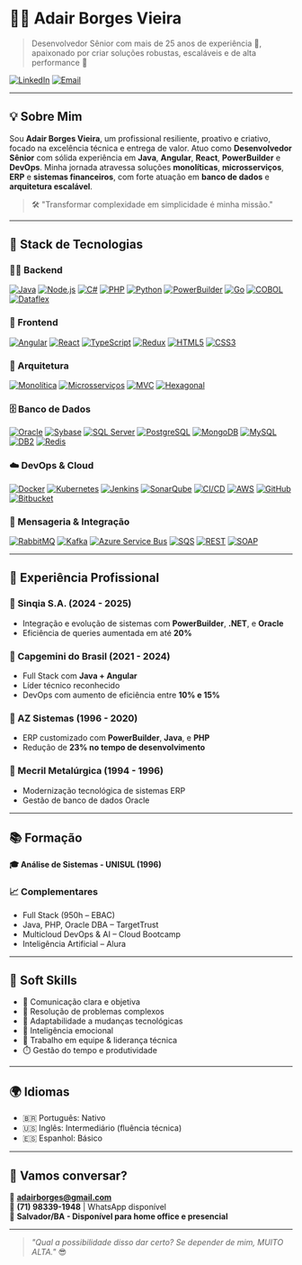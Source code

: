 # 👨‍💻 Adair Borges Vieira

> Desenvolvedor Sênior com mais de 25 anos de experiência 💼, apaixonado por criar soluções robustas, escaláveis e de alta performance 🚀

[![LinkedIn](https://img.shields.io/badge/LinkedIn-adair--borges--vieira-blue?logo=linkedin)](https://www.linkedin.com/in/adair-borges-vieira/)
[![Email](https://img.shields.io/badge/Email-adairborges@gmail.com-red?logo=gmail)](mailto:adairborges@gmail.com)

---

## 💡 Sobre Mim

Sou **Adair Borges Vieira**, um profissional resiliente, proativo e criativo, focado na excelência técnica e entrega de valor. Atuo como **Desenvolvedor Sênior** com sólida experiência em **Java**, **Angular**, **React**, **PowerBuilder** e **DevOps**. Minha jornada atravessa soluções **monolíticas**, **microsserviços**, **ERP** e **sistemas financeiros**, com forte atuação em **banco de dados** e **arquitetura escalável**.

> 🛠️ "Transformar complexidade em simplicidade é minha missão."

---

## 🚀 Stack de Tecnologias

### 👨‍🏭 Backend  
[![Java](https://img.shields.io/badge/Java-ED8B00?logo=java&logoColor=white)](https://www.oracle.com/java/)
[![Node.js](https://img.shields.io/badge/Node.js-339933?logo=nodedotjs&logoColor=white)](https://nodejs.org/)
[![C#](https://img.shields.io/badge/C%23-239120?logo=c-sharp&logoColor=white)](https://learn.microsoft.com/dotnet/csharp/)
[![PHP](https://img.shields.io/badge/PHP-777BB4?logo=php&logoColor=white)](https://www.php.net/)
[![Python](https://img.shields.io/badge/Python-3776AB?logo=python&logoColor=white)](https://www.python.org/)
[![PowerBuilder](https://img.shields.io/badge/PowerBuilder-007ACC?logoColor=white)](https://www.appeon.com/products/powerbuilder.html)
[![Go](https://img.shields.io/badge/Go-00ADD8?logo=go&logoColor=white)](https://go.dev/)
[![COBOL](https://img.shields.io/badge/COBOL-00599C?logoColor=white)](https://www.ibm.com/docs/en/cobol-zos/6.4)
[![Dataflex](https://img.shields.io/badge/Dataflex-004680?logoColor=white)](https://www.dataaccess.com/)

### 🎨 Frontend  
[![Angular](https://img.shields.io/badge/Angular-DD0031?logo=angular&logoColor=white)](https://angular.io/)
[![React](https://img.shields.io/badge/React-61DAFB?logo=react&logoColor=black)](https://reactjs.org/)
[![TypeScript](https://img.shields.io/badge/TypeScript-3178C6?logo=typescript&logoColor=white)](https://www.typescriptlang.org/)
[![Redux](https://img.shields.io/badge/Redux-764ABC?logo=redux&logoColor=white)](https://redux.js.org/)
[![HTML5](https://img.shields.io/badge/HTML5-E34F26?logo=html5&logoColor=white)](https://developer.mozilla.org/docs/Web/HTML)
[![CSS3](https://img.shields.io/badge/CSS3-1572B6?logo=css3&logoColor=white)](https://developer.mozilla.org/docs/Web/CSS)

### 🧱 Arquitetura  
[![Monolítica](https://img.shields.io/badge/Arquitetura-Monolítica-orange)](https://en.wikipedia.org/wiki/Monolithic_application)
[![Microsserviços](https://img.shields.io/badge/Arquitetura-Microsserviços-orange)](https://martinfowler.com/articles/microservices.html)
[![MVC](https://img.shields.io/badge/Arquitetura-MVC-blue)](https://pt.wikipedia.org/wiki/MVC)
[![Hexagonal](https://img.shields.io/badge/Arquitetura-Hexagonal-blue)](https://alistair.cockburn.us/hexagonal-architecture/)

### 🗄️ Banco de Dados  
[![Oracle](https://img.shields.io/badge/Oracle-F80000?logo=oracle&logoColor=white)](https://www.oracle.com/database/)
[![Sybase](https://img.shields.io/badge/Sybase-003B57?logoColor=white)](https://www.sap.com/products/technology-platform/sybase.html)
[![SQL Server](https://img.shields.io/badge/SQL%20Server-CC2927?logo=microsoftsqlserver&logoColor=white)](https://www.microsoft.com/sql-server)
[![PostgreSQL](https://img.shields.io/badge/PostgreSQL-4169E1?logo=postgresql&logoColor=white)](https://www.postgresql.org/)
[![MongoDB](https://img.shields.io/badge/MongoDB-47A248?logo=mongodb&logoColor=white)](https://www.mongodb.com/)
[![MySQL](https://img.shields.io/badge/MySQL-4479A1?logo=mysql&logoColor=white)](https://www.mysql.com/)
[![DB2](https://img.shields.io/badge/IBM_DB2-003366?logo=ibm&logoColor=white)](https://www.ibm.com/products/db2)
[![Redis](https://img.shields.io/badge/Redis-DC382D?logo=redis&logoColor=white)](https://redis.io/)

### ☁️ DevOps & Cloud  
[![Docker](https://img.shields.io/badge/Docker-2496ED?logo=docker&logoColor=white)](https://www.docker.com/)
[![Kubernetes](https://img.shields.io/badge/Kubernetes-326CE5?logo=kubernetes&logoColor=white)](https://kubernetes.io/)
[![Jenkins](https://img.shields.io/badge/Jenkins-D24939?logo=jenkins&logoColor=white)](https://www.jenkins.io/)
[![SonarQube](https://img.shields.io/badge/SonarQube-4E9BCD?logo=sonarqube&logoColor=white)](https://www.sonarqube.org/)
[![CI/CD](https://img.shields.io/badge/CI/CD-000000?logo=githubactions&logoColor=white)](https://github.com/features/actions)
[![AWS](https://img.shields.io/badge/AWS-232F3E?logo=amazonaws&logoColor=white)](https://aws.amazon.com/)
[![GitHub](https://img.shields.io/badge/GitHub-181717?logo=github&logoColor=white)](https://github.com/)
[![Bitbucket](https://img.shields.io/badge/Bitbucket-0052CC?logo=bitbucket&logoColor=white)](https://bitbucket.org/)

### 📡 Mensageria & Integração  
[![RabbitMQ](https://img.shields.io/badge/RabbitMQ-FF6600?logo=rabbitmq&logoColor=white)](https://www.rabbitmq.com/)
[![Kafka](https://img.shields.io/badge/Kafka-231F20?logo=apachekafka&logoColor=white)](https://kafka.apache.org/)
[![Azure Service Bus](https://img.shields.io/badge/ServiceBus-0078D4?logo=microsoftazure&logoColor=white)](https://learn.microsoft.com/en-us/azure/service-bus-messaging/)
[![SQS](https://img.shields.io/badge/AWS%20SQS-232F3E?logo=amazonaws&logoColor=white)](https://aws.amazon.com/sqs/)
[![REST](https://img.shields.io/badge/REST-005C84?logoColor=white)](https://restfulapi.net/)
[![SOAP](https://img.shields.io/badge/SOAP-01499C?logoColor=white)](https://www.w3schools.com/xml/xml_soap.asp)

---

## 📌 Experiência Profissional

### 🔹 Sinqia S.A. (2024 - 2025)
- Integração e evolução de sistemas com **PowerBuilder**, **.NET**, e **Oracle**
- Eficiência de queries aumentada em até **20%**

### 🔹 Capgemini do Brasil (2021 - 2024)
- Full Stack com **Java + Angular**
- Líder técnico reconhecido
- DevOps com aumento de eficiência entre **10% e 15%**

### 🔹 AZ Sistemas (1996 - 2020)
- ERP customizado com **PowerBuilder**, **Java**, e **PHP**
- Redução de **23% no tempo de desenvolvimento**

### 🔹 Mecril Metalúrgica (1994 - 1996)
- Modernização tecnológica de sistemas ERP
- Gestão de banco de dados Oracle

---

## 📚 Formação

**🎓 Análise de Sistemas - UNISUL (1996)**

### 📈 Complementares
- Full Stack (950h – EBAC)
- Java, PHP, Oracle DBA – TargetTrust
- Multicloud DevOps & AI – Cloud Bootcamp
- Inteligência Artificial – Alura

---

## 🧠 Soft Skills

- 💬 Comunicação clara e objetiva  
- 🧩 Resolução de problemas complexos  
- 🔄 Adaptabilidade a mudanças tecnológicas  
- 🧠 Inteligência emocional  
- 👥 Trabalho em equipe & liderança técnica  
- ⏱️ Gestão do tempo e produtividade  

---

## 🌍 Idiomas

- 🇧🇷 Português: Nativo  
- 🇺🇸 Inglês: Intermediário (fluência técnica)  
- 🇪🇸 Espanhol: Básico

---

## 🤝 Vamos conversar?

📧 **adairborges@gmail.com**  
📱 **(71) 98339-1948** | WhatsApp disponível  
📍 **Salvador/BA - Disponível para home office e presencial**

---

> _"Qual a possibilidade disso dar certo? Se depender de mim, MUITO ALTA."_ 😎
